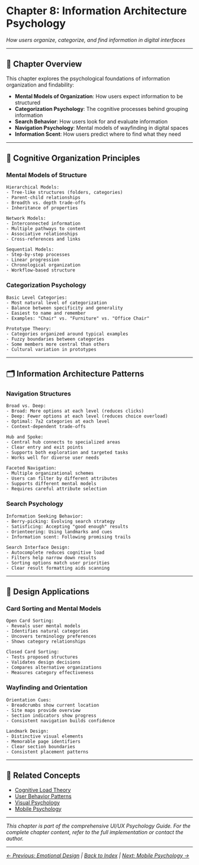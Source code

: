 # Chapter 8: Information Architecture Psychology

*How users organize, categorize, and find information in digital interfaces*

---

## 🎯 **Chapter Overview**

This chapter explores the psychological foundations of information organization and findability:

- **Mental Models of Organization**: How users expect information to be structured
- **Categorization Psychology**: The cognitive processes behind grouping information
- **Search Behavior**: How users look for and evaluate information
- **Navigation Psychology**: Mental models of wayfinding in digital spaces
- **Information Scent**: How users predict where to find what they need

---

## 🧠 **Cognitive Organization Principles**

### Mental Models of Structure
```
Hierarchical Models:
- Tree-like structures (folders, categories)
- Parent-child relationships
- Breadth vs. depth trade-offs
- Inheritance of properties

Network Models:
- Interconnected information
- Multiple pathways to content
- Associative relationships
- Cross-references and links

Sequential Models:
- Step-by-step processes
- Linear progression
- Chronological organization
- Workflow-based structure
```

### Categorization Psychology
```
Basic Level Categories:
- Most natural level of categorization
- Balance between specificity and generality
- Easiest to name and remember
- Examples: "Chair" vs. "Furniture" vs. "Office Chair"

Prototype Theory:
- Categories organized around typical examples
- Fuzzy boundaries between categories
- Some members more central than others
- Cultural variation in prototypes
```

---

## 🗂️ **Information Architecture Patterns**

### Navigation Structures
```
Broad vs. Deep:
- Broad: More options at each level (reduces clicks)
- Deep: Fewer options at each level (reduces choice overload)
- Optimal: 7±2 categories at each level
- Context-dependent trade-offs

Hub and Spoke:
- Central hub connects to specialized areas
- Clear entry and exit points
- Supports both exploration and targeted tasks
- Works well for diverse user needs

Faceted Navigation:
- Multiple organizational schemes
- Users can filter by different attributes
- Supports different mental models
- Requires careful attribute selection
```

### Search Psychology
```
Information Seeking Behavior:
- Berry-picking: Evolving search strategy
- Satisficing: Accepting "good enough" results
- Orienteering: Using landmarks and cues
- Information scent: Following promising trails

Search Interface Design:
- Autocomplete reduces cognitive load
- Filters help narrow down results
- Sorting options match user priorities
- Clear result formatting aids scanning
```

---

## 🎨 **Design Applications**

### Card Sorting and Mental Models
```
Open Card Sorting:
- Reveals user mental models
- Identifies natural categories
- Uncovers terminology preferences
- Shows category relationships

Closed Card Sorting:
- Tests proposed structures
- Validates design decisions
- Compares alternative organizations
- Measures category effectiveness
```

### Wayfinding and Orientation
```
Orientation Cues:
- Breadcrumbs show current location
- Site maps provide overview
- Section indicators show progress
- Consistent navigation builds confidence

Landmark Design:
- Distinctive visual elements
- Memorable page identifiers
- Clear section boundaries
- Consistent placement patterns
```

---

## 🔗 **Related Concepts**
- [Cognitive Load Theory](./03-cognitive-load.md)
- [User Behavior Patterns](./06-user-behavior.md)
- [Visual Psychology](./02-visual-psychology.md)
- [Mobile Psychology](./09-mobile-psychology.md)

---

*This chapter is part of the comprehensive UI/UX Psychology Guide. For the complete chapter content, refer to the full implementation or contact the author.*

---

*[← Previous: Emotional Design](./07-emotional-design.md) | [Back to Index](./index.md) | [Next: Mobile Psychology →](./09-mobile-psychology.md)*
